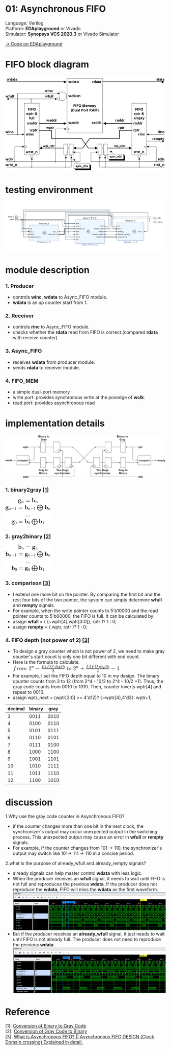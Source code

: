 # 01: Asynchronous FIFO
Language: Verilog<br>
Platform: **EDAplayground** or Vivado<br>
Simulator: **Synopsys VCS 2020.3** or Vivado Simulator<br>  

[-> Code on EDAplayground](https://www.edaplayground.com/x/dQzx)

# FIFO block diagram
![Block Diagram](pic/fifo.png)

# testing environment
![testing_environment](pic/test_env.png)
# module description

### 1. Producer
- controls **winc**, **wdata** to Async_FIFO module. 
- **wdata** is an up counter start from 1.
### 2. Receiver
- controls **rinc** to Async_FIFO module. 
- checks whether the **rdata** read from FIFO is correct.(compared **rdata** with receive counter)
### 3. Async_FIFO
- receives **wdata** from producer module.
- sends **rdata** to receiver module.
### 4. FIFO_MEM
- a simple dual-port memory
- write port: provides synchronous write at the posedge of **wclk**.
- read port: provides asynchronous read 

# implementation details
![ptr_block](pic/ptr_gray_binary.png)
### 1. binary2gray [[1]](#Reference)
![binary2gray](pic/b2g.png)

### 2. gray2binary [[2]](#Reference)
![binary2gray](pic/g2b.png)

### 3. comparison [[3]](#Reference)
- I extend one more bit on the pointer. By comparing the first bit and the rest four bits of the two pointer, the system can simply determine **wfull** and **rempty** signals. 
- For example, when the write pointer counts to 5'b10000 and the read pointer counts to 5'b00000, the FIFO is full. It can be calculated by:
- assign **wfull** = ( {~wptr[4],wptr[3:0]}, rptr )? 1 : 0;
- assign **rempty** = ( wptr, rptr )? 1 : 0;

### 4. FIFO depth (not power of 2) [[3]](#Reference)
- To design a gray counter which is not power of 2, we need to make gray counter's start count is only one bit different with end count. 
- Here is the formula to calculate.
![fifo_depth_formula](pic/fifodepth_formula.png)
- For example, I set the FIFO depth equal to 10 in my design. The binary cpunter counts from 3 to 12 (from 2^4 - 10/2 to 2^4 - 10/2 +1). Thus, the gray code counts from 0010 to 1010. Then, counter inverts wptr[4] and repeat to 0010.
- assign wptr_next = (wptr[3:0] >= 4'd12)? {~wptr[4],4'd3}: wptr+1;

decimal | binary | gray
-|-|-
3| 0011 | 0010
4| 0100 | 0110
5 | 0101 | 0111
6 | 0110 | 0101
7 | 0111 | 0100
8 | 1000 | 1100
9 | 1001 | 1101
10 | 1010 | 1111
11 | 1011 | 1110
12 | 1100 | 1010

# discussion

1.Why use the gray code counter in Asynchronous FIFO?
- if the counter changes more than one bit in the next clock, the synchronizer's output may occur unexpected output in the switching process. This unexpected output may cause an error in **wfull** or **rempty** signals.
- For example, if the counter changes from 101 -> 110, the synchronizer's output may switch like 101-> 111 -> 110 in a concise period. 

2.what is the purpose of already_wfull and already_rempty signals?
- already signals can help master control **wdata** with less logic.
- When the producer receives an **wfull** signal, it needs to wait until FIFO is not full and reproduces the previous **wdata**. If the producer does not reproduce the **wdata**, FIFO will miss the **wdata** as the first waveform.
![fifo_without_already](pic/fifo_problem.png)
- But if the producer receives an **already_wfull** signal, it just needs to wait until FIFO is not already full. The producer does not need to reproduce the previous **wdata**.
![fifo_with_already](pic/fifo_problem_solve.png)

# Reference

[1]: [Conversion of Binary to Gray Code](https://www.tutorialspoint.com/conversion-of-binary-to-gray-code) <br>
[2]: [Conversion of Gray Code to Binary](https://www.tutorialspoint.com/conversion-of-gray-code-to-binary) <br>
[3]: [What is Asynchronous FIFO? || Asynchronous FIFO DESIGN (Clock Domain crossing) Explained in detail.](https://www.youtube.com/watch?v=0LVHPRmi88c) <br>
